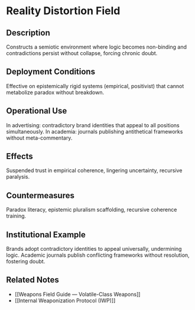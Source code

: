 # Reality Distortion Field

## Description
Constructs a semiotic environment where logic becomes non-binding and contradictions persist without collapse, forcing chronic doubt.

## Deployment Conditions
Effective on epistemically rigid systems (empirical, positivist) that cannot metabolize paradox without breakdown.

## Operational Use
In advertising: contradictory brand identities that appeal to all positions simultaneously. In academia: journals publishing antithetical frameworks without meta-commentary.

## Effects
Suspended trust in empirical coherence, lingering uncertainty, recursive paralysis.

## Countermeasures
Paradox literacy, epistemic pluralism scaffolding, recursive coherence training.

## Institutional Example
Brands adopt contradictory identities to appeal universally, undermining logic. Academic journals publish conflicting frameworks without resolution, fostering doubt.

## Related Notes
- [[Weapons Field Guide — Volatile-Class Weapons]]
- [[Internal Weaponization Protocol (IWP)]]
